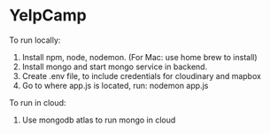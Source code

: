 # YelpCamp

To run locally:
1. Install npm, node, nodemon. (For Mac: use home brew to install)
2. Install mongo and start mongo service in backend.
3. Create .env file, to include credentials for cloudinary and mapbox
4. Go to where app.js is located, run:
    nodemon app.js



To run in cloud:
1. Use mongodb atlas to run mongo in cloud

